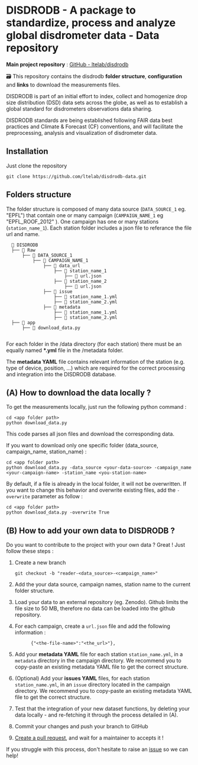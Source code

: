 # DISDRODB - A package to standardize, process and analyze global disdrometer data - Data repository

**Main project repository** : [GitHub - ltelab/disdrodb](https://github.com/ltelab/disdrodb)

:card_file_box: This repository contains the disdrodb **folder structure**, **configuration** and **links** to download the measurements files.

DISDRODB is part of an initial effort to index, collect and homogenize drop size distribution (DSD) data sets across the globe, as well as to establish a global standard for disdrometers observations data sharing.

DISDRODB standards are being established following FAIR data best practices and Climate & Forecast (CF) conventions, and will facilitate the preprocessing, analysis and visualization of disdrometer data.

## Installation

Just clone the repository

```
git clone https://github.com/ltelab/disdrodb-data.git
```

## Folders structure

The folder structure is composed of many data source (`DATA_SOURCE_1` eg. "EPFL") that contain one or many campaign (`CAMPAIGN_NAME_1` eg "EPFL_ROOF_2012" ). One campaign has one or many stations (`station_name_1`). Each station folder includes a json file to referance the file url and name.

```
  📁 DISDRODB
  ├── 📁 Raw
      ├── 📁 DATA_SOURCE_1
          ├── 📁 CAMPAIGN_NAME_1
              ├── 📁 data_url
                  ├── 📁 station_name_1
                      ├── 📜 url.json
                  ├── 📁 station_name_2
                      ├── 📜 url.json
              ├── 📁 issue
                  ├── 📜 station_name_1.yml
                  ├── 📜 station_name_2.yml
              ├── 📁 metadata
                  ├── 📜 station_name_1.yml
                  ├── 📜 station_name_2.yml
  ├── 📁 app
      ├── 📜 download_data.py
  
```

For each folder in the /data directory (for each station) there must be an equally named **\*.yml** file in the /metadata folder.

The **metadata YAML** file contains relevant information of the station (e.g. type of device, position, …) which are required for the correct processing and integration into the DISDRODB database.

## (A) How to download the data locally ?

To get the measurements locally, just run the following python command :

```
cd <app folder path>
python download_data.py
```

This code parses all json files and download the corresponding data.

If you want to download only one specific folder (data_source, campaign_name, station_name) :

```
cd <app folder path>
python download_data.py -data_source <your-data-source> -campaign_name <your-campaign-name> -station_name <you-station-name>
```

By default, if a file is already in the local folder, it will not be overwritten. If you want to change this behavior and overwrite existing files, add the `-overwrite` parameter as follow :

```
cd <app folder path>
python download_data.py -overwrite True
```

## (B) How to add your own data to DISDRODB ?

Do you want to contribute to the project with your own data ? Great ! Just follow these steps :

1. Create a new branch
   
   ```
   git checkout -b "reader-<data_source>-<campaign_name>"
   ```

2. Add the your data source, campaign names, station name to the current folder structure.

3. Load your data to an external repository (eg. Zenodo). Github limits the file size to 50 MB, therefore no data can be loaded into the github repository.

4. For each campaign, create a `url.json` file and add the following information :
   
   ```
         {"<the-file-name>":"<the_url>"},
   ```

5. Add your **metadata YAML** file for each station `station_name.yml`, in a `metadata` directory in the campaign directory. We recommend you to copy-paste an existing metadata YAML file to get the correct structure.

6. (Optional) Add your **issues YAML** files, for each station `station_name.yml`, in an `issue` directory located in the campaign directory. We recommend you to copy-paste an existing metadata YAML file to get the correct structure.

7. Test that the integration of your new dataset functions, by deleting your data locally - and re-fetching it through the process detailed in (A).

8. Commit your changes and push your branch to GitHub

9. [Create a pull request](https://docs.github.com/en/pull-requests/collaborating-with-pull-requests/proposing-changes-to-your-work-with-pull-requests/creating-a-pull-request), and wait for a maintainer to accepts it !

If you struggle with this process, don't hesitate to raise an [issue](https://github.com/ltelab/disdrodb-data/issues/new/choose) so we can help!
